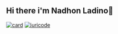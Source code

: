 ## Hi there i'm Nadhon Ladino👋

[![card](https://github-readme-stats.vercel.app/api?username=Nadhon&theme=default&show_icons=true)](https://github.com/anuraghazra/github-readme-stats)
[![iuricode](https://github-readme-stats.vercel.app/api/top-langs/?username=Nadhon&hide=html&layout=compact&theme=default)](https://github.com/anuraghazra/github-readme-stats)
